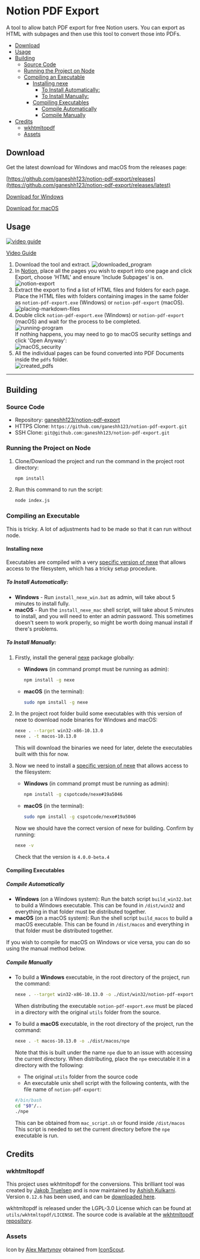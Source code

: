 # Notion PDF Export

A tool to allow batch PDF export for free Notion users. You can export as HTML with subpages and then use this tool to convert those into PDFs.

- [Download](#download)
- [Usage](#usage)
- [Building](#building)
  - [Source Code](#source-code)
  - [Running the Project on Node](#running-the-project-on-node)
  - [Compiling an Executable](#compiling-an-executable)
    - [Installing nexe](#installing-nexe)
      - [To Install Automatically:](#to-install-automatically)
      - [To Install Manually:](#to-install-manually)
    - [Compiling Executables](#compiling-executables)
      - [Compile Automatically](#compile-automatically)
      - [Compile Manually](#compile-manually)
- [Credits](#credits)
  - [wkhtmltopdf](#wkhtmltopdf)
  - [Assets](#assets)

## Download

Get the latest download for Windows and macOS from the releases page:

[https://github.com/ganeshh123/notion-pdf-export/releases](https://github.com/ganeshh123/notion-pdf-export/releases/latest)

[Download for Windows](https://github.com/ganeshh123/notion-pdf-export/releases/download/1.3.0/notion-pdf-export_windows_1.3.0.zip)

[Download for macOS](https://github.com/ganeshh123/notion-pdf-export/releases/download/1.3.0/notion-pdf-export_mac_1.3.0.zip)

## Usage

[![video guide](https://i.ytimg.com/vi/txKhyzwkAus/maxresdefault.jpg)](http://www.youtube.com/watch?v=txKhyzwkAus "video_guide")  

[Video Guide](https://youtu.be/txKhyzwkAus)


1. Download the tool and extract.
    ![downloaded_program](docs/downloaded_program.jpg)
2. In [Notion](https://notion.so), place all the pages you wish to export into one page and click Export, choose 'HTML' and ensure 'Include Subpages' is on.
    ![notion-export](docs/notion-export.jpg)
3. Extract the export to find a list of HTML files and folders for each page. Place the HTML files with folders containing images in the same folder as `notion-pdf-export.exe` (Windows) or `notion-pdf-export` (macOS).  
    ![placing-markdown-files](docs/placing-html-files.jpg)
4. Double click `notion-pdf-export.exe` (Windows) or `notion-pdf-export` (macOS) and wait for the process to be completed.  
    ![running-program](docs/running-program.jpg)  
    If nothing happens, you may need to go to macOS security settings and click 'Open Anyway':  
    ![macOS_security](docs/macos_security.jpg)
5. All the individual pages can be found converted into PDF Documents inside the `pdfs` folder.  
    ![created_pdfs](docs/created_pdfs.jpg)

---

## Building

### Source Code
- Repository: [ganeshh123/notion-pdf-export](https://github.com/ganeshh123/notion-pdf-export)
- HTTPS Clone: `https://github.com/ganeshh123/notion-pdf-export.git`
- SSH Clone: `git@github.com:ganeshh123/notion-pdf-export.git`

### Running the Project on Node

1. Clone/Download the project and run the command in the project root directory:
    ```bash
    npm install
    ```
2. Run this command to run the script:
    ```bash
    node index.js
    ```
### Compiling an Executable

This is tricky. A lot of adjustments had to be made so that it can run without node.

#### Installing nexe

Executables are compiled with a very [specific version of nexe](https://github.com/cspotcode/nexe/tree/fix-vfs) that allows access to the filesystem, which has a tricky setup procedure.

##### To Install Automatically:

- **Windows** - Run `install_nexe_win.bat` as admin, will take about 5 minutes to install fully.
- **macOS** - Run the `install_nexe_mac` shell script, will take about 5 minutes to install, and you will need to enter an admin password. This sometimes doesn't seem to work properly, so might be worth doing manual install if there's problems.

##### To Install Manually:

1. Firstly, install the general [nexe](https://www.npmjs.com/package/nexe) package  globally:
    - **Windows** (in command prompt must be running as admin):
        ```bash
        npm install -g nexe
        ```
    - **macOS** (in the terminal):
        ```bash
        sudo npm install -g nexe
        ```

2. In the project root folder build some executables with this version of nexe to download node binaries for Windows and macOS:
    ```bash
    nexe . --target win32-x86-10.13.0
    nexe . -t macos-10.13.0
    ```
    This will download the binaries we need for later, delete the executables built with this for now.
3. Now we need to install a [specific version of nexe](https://github.com/cspotcode/nexe/tree/fix-vfs) that allows access to the filesystem:
   - **Windows** (in command prompt must be running as admin):
        ```bash
        npm install -g cspotcode/nexe#19a5046
        ```
    - **macOS** (in the terminal):
        ```bash
        sudo npm install -g cspotcode/nexe#19a5046
        ```
    Now we should have the correct version of nexe for building. Confirm by running:

    ```bash
    nexe -v
    ```
    Check that the version is `4.0.0-beta.4`

#### Compiling Executables

##### Compile Automatically
- **Windows** (on a Windows system):
    Run the batch script `build_win32.bat` to build a Windows executable. This can be found in `/dist/win32` and everything in that folder must be distributed together.
 - **macOS** (on a macOS system):
    Run the shell script `build_macos` to build a macOS executable. This can be found in `/dist/macos` and everything in that folder must be distributed together.

If you wish to compile for macOS on Windows or vice versa, you can do so using the manual method below.


##### Compile Manually
- To build a **Windows** executable, in the root directory of the project, run the command:
    ```bash
    nexe . --target win32-x86-10.13.0 -o ./dist/win32/notion-pdf-export.exe
    ```
    When distributing the executable `notion-pdf-export.exe` must be placed in a directory with the original `utils` folder from the source.

- To build a **macOS** executable, in the root directory of the project, run the command:
    ```bash
    nexe . -t macos-10.13.0 -o ./dist/macos/npe
    ```
    Note that this is built under the name `npe` due to an issue with accessing the current directory.
    When distributing, place the `npe` executable it in a directory with the following:
    - The original `utils` folder from the source code
    - An executable unix shell script with the following contents, with the file name of `notion-pdf-export`:
    ```bash
    #/bin/bash
    cd "$0"/..
    ./npe
    ```
    This can be obtained from `mac_script.sh` or found inside `/dist/macos` This script is needed to set the current directory before the `npe` executable is run.

## Credits

### wkhtmltopdf

This project uses wkhtmltopdf for the conversions. This brilliant tool was created by [Jakob Truelsen](https://github.com/antialize) and is now maintained by [Ashish Kulkarni](https://github.com/ashkulz). Version `0.12.6` has been used, and can be [downloaded here](https://wkhtmltopdf.org/downloads.html).

wkhtmltopdf is released under the LGPL-3.0 License which can be found at `utils/wkhtmltopdf/LICENSE`. The source code is available at the [wkhtmltopdf repository](https://github.com/wkhtmltopdf/wkhtmltopdf).

### Assets

Icon by [Alex Martynov](https://dribbble.com/Rengised) obtained from [IconScout](https://iconscout.com/icon/notion-3220890).
